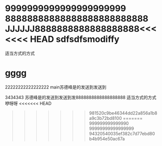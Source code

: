 9999999999999999999999
88888888888888888888888888
JJJJJJ8888888888888888888<<<<<<< HEAD
sdfsdfsmodiffy
=======
适当方式的方式
# gggg
22222222222222222
main苏德峰是的发送到发送到

3434343
苏德峰是的发送到发送到发8888888888888888888
适当方式的方式咿呀呀
<<<<<<< HEAD
>>>>>>> 981520c9be46344dd22a856a1b8a9c3b72bd8100
=======
999999999999990
99999999999999999
>>>>>>> 94320540035ef382c7d77ebd80b4b954e50ac67a
